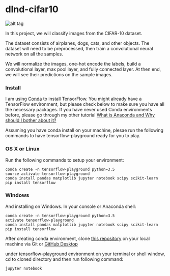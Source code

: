 # dlnd-cifar10

![alt tag](http://karpathy.github.io/assets/cifar_preview.png)

In this project, we will classify images from the CIFAR-10 dataset.

The dataset consists of airplanes, dogs, cats, and other objects. The dataset will need to be preprocessed, then train a convolutional neural network on all the samples.

We will normalize the images, one-hot encode the labels, build a convolutional layer, max pool layer, and fully connected layer. At then end, we will see their predictions on the sample images.

### Install
I am using [Conda](https://www.continuum.io/anaconda-overview) to install TensorFlow. You might already have a TensorFlow environment, but please check below to make sure you have all the necessary packages. If you have never used Conda environments before, please go through my other tutorial [What is Anaconda and Why should I bother about it?](http://pankajmathur.com/what-is-anaconda-and-why-should-i-bother-about-it/)

Assuming you have conda install on your machine, plesae run the following commands to have tensorflow-playground ready for you to play.

### OS X or Linux
Run the following commands to setup your environment:

```
conda create -n tensorflow-playground python=3.5
source activate tensorflow-playground
conda install pandas matplotlib jupyter notebook scipy scikit-learn
pip install tensorflow
```

### Windows
And installing on Windows. In your console or Anaconda shell:

```
conda create -n tensorflow-playground python=3.5
activate tensorflow-playground
conda install pandas matplotlib jupyter notebook scipy scikit-learn
pip install tensorflow
```
After creating conda environment, clone [this repository](https://github.com/pankymathur/tensorflow-playground) on your local machine via Git or [GitHub Desktop](https://desktop.github.com)

under tensorflow-playground environment on your terminal or shell window, cd to cloned directory and then run following command:

```
jupyter notebook
```
